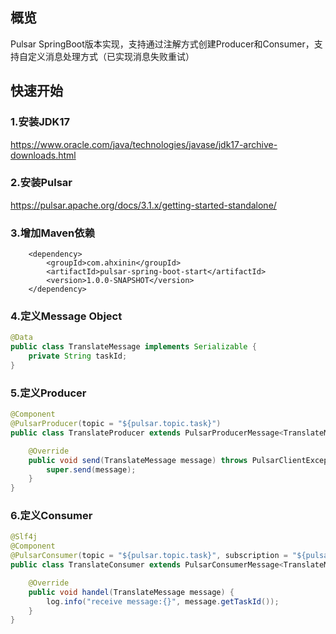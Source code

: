 ## 概览
Pulsar SpringBoot版本实现，支持通过注解方式创建Producer和Consumer，支持自定义消息处理方式（已实现消息失败重试）

## 快速开始

### 1.安装JDK17
https://www.oracle.com/java/technologies/javase/jdk17-archive-downloads.html

### 2.安装Pulsar
https://pulsar.apache.org/docs/3.1.x/getting-started-standalone/

### 3.增加Maven依赖
```
    <dependency>
        <groupId>com.ahxinin</groupId>
        <artifactId>pulsar-spring-boot-start</artifactId>
        <version>1.0.0-SNAPSHOT</version>
    </dependency>
```

### 4.定义Message Object
``` java
@Data
public class TranslateMessage implements Serializable {
    private String taskId;
}
```

### 5.定义Producer
``` java
@Component
@PulsarProducer(topic = "${pulsar.topic.task}")
public class TranslateProducer extends PulsarProducerMessage<TranslateMessage> {

    @Override
    public void send(TranslateMessage message) throws PulsarClientException {
        super.send(message);
    }
}
```

### 6.定义Consumer
``` java
@Slf4j
@Component
@PulsarConsumer(topic = "${pulsar.topic.task}", subscription = "${pulsar.subscription.task}")
public class TranslateConsumer extends PulsarConsumerMessage<TranslateMessage> {

    @Override
    public void handel(TranslateMessage message) {
        log.info("receive message:{}", message.getTaskId());
    }
}
```
